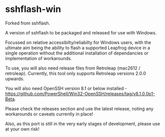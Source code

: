 # sshflash-win

Forked from sshflash.

A version of sshflash to be packaged and released for use with Windows.

Focussed on relative accessibilty/reliabilty for Windows users, with the ultimate aim being the ability to flash a supported Leapfrog device in a single operation without the additional installation of dependancies or implementation of workarounds.  
  
To use, you will also need release files from Retroleap (mac2612 / retroleap).  Currently, this tool only supports Retroleap versions 2.0.0 upwards.

You will also need OpenSSH version 8.1 or below installed - https://github.com/PowerShell/Win32-OpenSSH/releases/tag/v8.1.0.0p1-Beta.

Please check the releases section and use the latest release, noting any workarounds or caveats currently in place!

Also, as this port is still in the very early stages of development, please use at your own risk!

